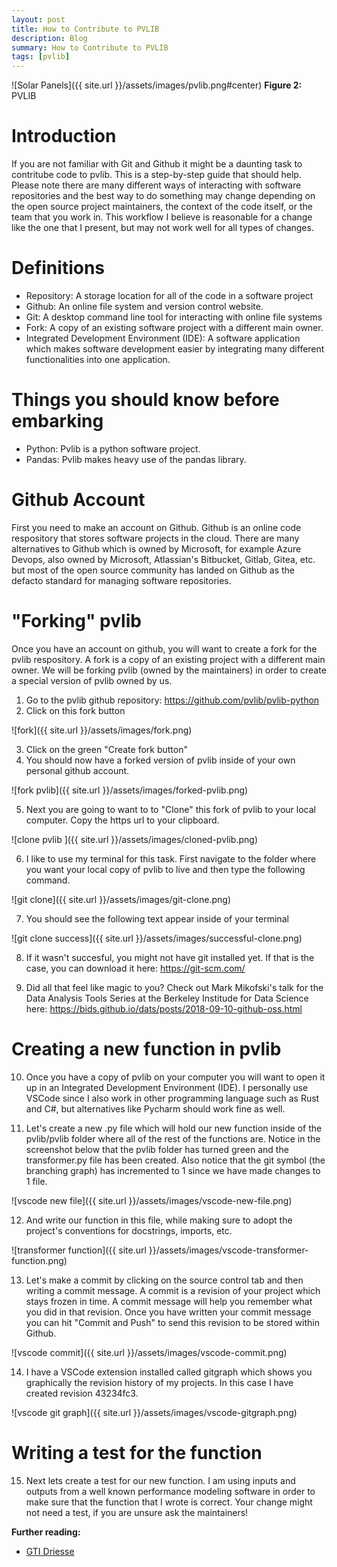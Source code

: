 ```yaml
---
layout: post
title: How to Contribute to PVLIB
description: Blog
summary: How to Contribute to PVLIB
tags: [pvlib]
---
```



![Solar Panels]({{ site.url }}/assets/images/pvlib.png#center)
**Figure 2:**  PVLIB

# Introduction

If you are not familiar with Git and Github it might be a daunting task to contritube code to pvlib.  This is a step-by-step guide that should help.  Please note there are many different ways of interacting with software repositories and the best way to do something may change depending on the open source project maintainers, the context of the code itself, or the team that you work in.  This workflow I believe is reasonable for a change like the one that I present, but may not work well for all types of changes.

# Definitions
- Repository:  A storage location for all of the code in a software project
- Github:  An online file system and version control website.
- Git:  A desktop command line tool for interacting with online file systems
- Fork:  A copy of an existing software project with a different main owner.
- Integrated Development Environment (IDE):  A software application which makes software development easier by integrating many different functionalities into one application.

# Things you should know before embarking
- Python:  Pvlib is a python software project.
- Pandas:  Pvlib makes heavy use of the pandas library.

# Github Account

First you need to make an account on Github.  Github is an online code respository that stores software projects in the cloud.  There are many alternatives to Github which is owned by Microsoft, for example Azure Devops, also owned by Microsoft, Atlassian's Bitbucket, Gitlab, Gitea, etc. but most of the open source community has landed on Github as the defacto standard for managing software repositories.

# "Forking" pvlib
Once you have an account on github, you will want to create a fork for the pvlib respository.  A fork is a copy of an existing project with a different main owner.  We will be forking pvlib (owned by the maintainers) in order to create a special version of pvlib owned by us.

1. Go to the pvlib github repository:  https://github.com/pvlib/pvlib-python
2. Click on this fork button

![fork]({{ site.url }}/assets/images/fork.png)

3. Click on the green "Create fork button"
4. You should now have a forked version of pvlib inside of your own personal github account.

![fork pvlib]({{ site.url }}/assets/images/forked-pvlib.png)

5. Next you are going to want to to "Clone" this fork of pvlib to your local computer.  Copy the https url to your clipboard.

![clone pvlib ]({{ site.url }}/assets/images/cloned-pvlib.png)

6. I like to use my terminal for this task.  First navigate to the folder where you want your local copy of pvlib to live and then type the following command.

![git clone]({{ site.url }}/assets/images/git-clone.png)

7. You should see the following text appear inside of your terminal

![git clone success]({{ site.url }}/assets/images/successful-clone.png)

8. If it wasn't succesful, you might not have git installed yet.  If that is the case, you can download it here:  https://git-scm.com/

9. Did all that feel like magic to you?  Check out Mark Mikofski's talk for the Data Analysis Tools Series at the Berkeley Institude for Data Science here:  https://bids.github.io/dats/posts/2018-09-10-github-oss.html

# Creating a new function in pvlib

10. Once you have a copy of pvlib on your computer you will want to open it up in an Integrated Development Environment (IDE).  I personally use VSCode since I also work in other programming language such as Rust and C#, but alternatives like Pycharm should work fine as well.

11.  Let's create a new .py file which will hold our new function inside of the pvlib/pvlib folder where all of the rest of the functions are.  Notice in the screenshot below that the pvlib folder has turned green and the transformer.py file has been created.  Also notice that the git symbol (the branching graph) has incremented to 1 since we have made changes to 1 file.

![vscode new file]({{ site.url }}/assets/images/vscode-new-file.png)

12.  And write our function in this file, while making sure to adopt the project's conventions for docstrings, imports, etc.

![transformer function]({{ site.url }}/assets/images/vscode-transformer-function.png)

13.  Let's make a commit by clicking on the source control tab and then writing a commit message.  A commit is a revision of your project which stays frozen in time.  A commit message will help you remember what you did in that revision.  Once you have written your commit message you can hit "Commit and Push" to send this revision to be stored within Github.

![vscode commit]({{ site.url }}/assets/images/vscode-commit.png)

14. I have a VSCode extension installed called gitgraph which shows you graphically the revision history of my projects.  In this case I have created revision 43234fc3.

![vscode git graph]({{ site.url }}/assets/images/vscode-gitgraph.png)

# Writing a test for the function

15. Next lets create a test for our new function.  I am using inputs and outputs from a well known performance modeling software in order to make sure that the function that I wrote is correct.  Your change might not need a test, if you are unsure ask the maintainers!








**Further reading:** 
- [GTI Driesse](https://www.sciencedirect.com/science/article/pii/S0038092X23007272)

